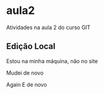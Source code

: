 # aula2
Atividades na aula 2 do curso GIT

## Edição Local

Estou na minha máquina, não no site

Mudei de novo

Again
 E de novo


 